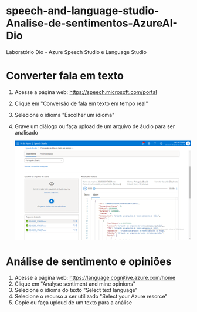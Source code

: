 # speech-and-language-studio-Analise-de-sentimentos-AzureAI-Dio
Laboratório Dio - Azure Speech Studio e Language Studio 

# Converter fala em texto  

1. Acesse a página web: https://speech.microsoft.com/portal  
2. Clique em "Conversão de fala em texto em tempo real"  
3. Selecione o idioma "Escolher um idioma"  
4. Grave um diálogo ou faça upload de um arquivo de áudio para ser analisado

   ![Fala para Texto](https://github.com/IvoJucaBezerra/speech-and-language-studio-Analise-de-sentimentos-AzureAI-Dio/blob/main/output/falaParaTexto.png) 


# Análise de sentimento e opiniões  
 
1. Acesse a página web: https://language.cognitive.azure.com/home  
2. Clique em "Analyse sentiment and mine opinions"  
3. Selecione o idioma do texto "Select text language"  
4. Selecione o recurso a ser utilizado "Select your Azure resorce"  
5. Copie ou faça uploud de um texto para a análise  
